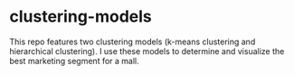 # clustering-models
This repo features two clustering models (k-means clustering and hierarchical clustering). I use these models to determine and visualize the best marketing segment for a mall. 
